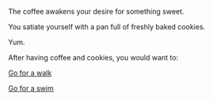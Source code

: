 The coffee awakens your desire for
something sweet.  

You satiate yourself with a pan
full of freshly baked cookies.

Yum.

After having coffee and cookies, you would want to:

[Go for a walk](Walk/walk.md)

[Go for a swim](Swim/swim.md)